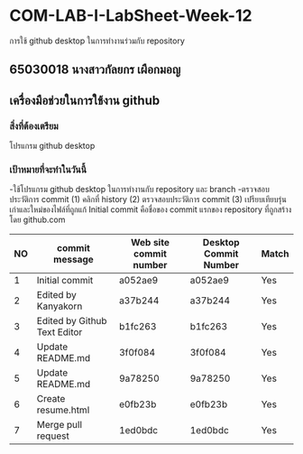 # COM-LAB-I-LabSheet-Week-12

การใช้ github desktop ในการทำงานร่วมกับ repository

## 65030018 นางสาวกัลยกร เผือกมอญ

## เครื่องมือช่วยในการใช้งาน github

### สิ่งที่ต้องเตรียม
โปรแกรม github desktop

### เป้าหมายที่จะทำในวันนี้
-ใช้โปรแกรม github desktop ในการทำงานกับ repository และ branch
-ตรวจสอบประวัติการ commit
(1) คลิกที่ history
(2) ตรวจสอบประวัติการ commit
(3) เปรียบเทียบรุ่นเก่าและใหม่ของไฟล์ที่ถูกแก้
Initial commit คือชื่อของ commit แรกของ repository ที่ถูกสร้างโดย github.com

| NO | commit message | Web site commit number | Desktop Commit Number | Match |
|----|------------------|--------------------|---------------------|-------|
|1|Initial commit|a052ae9|a052ae9|Yes|
|2|Edited by Kanyakorn|a37b244|a37b244|Yes|
|3|Edited by Github Text Editor|b1fc263|b1fc263|Yes|
|4|Update README.md|3f0f084|3f0f084|Yes|
|5|Update README.md|9a78250|9a78250|Yes|
|6|Create resume.html|e0fb23b|e0fb23b|Yes|
|7|Merge pull request|1ed0bdc|1ed0bdc|Yes|
